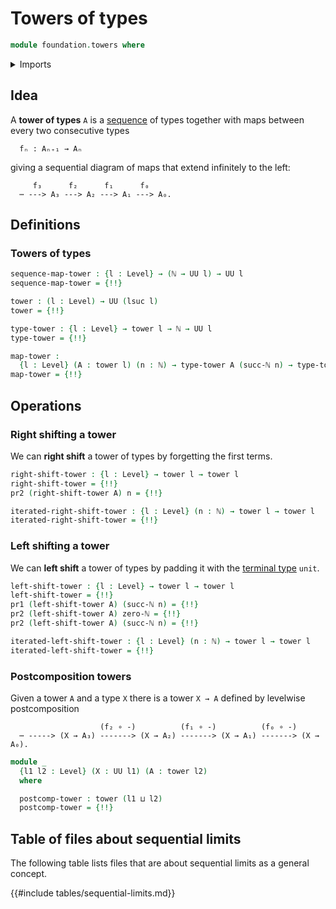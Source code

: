 # Towers of types

```agda
module foundation.towers where
```

<details><summary>Imports</summary>

```agda
open import elementary-number-theory.natural-numbers

open import foundation.dependent-pair-types
open import foundation.iterating-functions
open import foundation.unit-type
open import foundation.universe-levels
```

</details>

## Idea

A **tower of types** `A` is a [sequence](foundation.sequences.md) of types
together with maps between every two consecutive types

```text
  fₙ : Aₙ₊₁ → Aₙ
```

giving a sequential diagram of maps that extend infinitely to the left:

```text
     f₃      f₂      f₁      f₀
  ⋯ ---> A₃ ---> A₂ ---> A₁ ---> A₀.
```

## Definitions

### Towers of types

```agda
sequence-map-tower : {l : Level} → (ℕ → UU l) → UU l
sequence-map-tower = {!!}

tower : (l : Level) → UU (lsuc l)
tower = {!!}

type-tower : {l : Level} → tower l → ℕ → UU l
type-tower = {!!}

map-tower :
  {l : Level} (A : tower l) (n : ℕ) → type-tower A (succ-ℕ n) → type-tower A n
map-tower = {!!}
```

## Operations

### Right shifting a tower

We can **right shift** a tower of types by forgetting the first terms.

```agda
right-shift-tower : {l : Level} → tower l → tower l
right-shift-tower = {!!}
pr2 (right-shift-tower A) n = {!!}

iterated-right-shift-tower : {l : Level} (n : ℕ) → tower l → tower l
iterated-right-shift-tower = {!!}
```

### Left shifting a tower

We can **left shift** a tower of types by padding it with the
[terminal type](foundation.unit-type.md) `unit`.

```agda
left-shift-tower : {l : Level} → tower l → tower l
left-shift-tower = {!!}
pr1 (left-shift-tower A) (succ-ℕ n) = {!!}
pr2 (left-shift-tower A) zero-ℕ = {!!}
pr2 (left-shift-tower A) (succ-ℕ n) = {!!}

iterated-left-shift-tower : {l : Level} (n : ℕ) → tower l → tower l
iterated-left-shift-tower = {!!}
```

### Postcomposition towers

Given a tower `A` and a type `X` there is a tower `X → A` defined by levelwise
postcomposition

```text
                    (f₂ ∘ -)          (f₁ ∘ -)          (f₀ ∘ -)
  ⋯ -----> (X → A₃) -------> (X → A₂) -------> (X → A₁) -------> (X → A₀).
```

```agda
module _
  {l1 l2 : Level} (X : UU l1) (A : tower l2)
  where

  postcomp-tower : tower (l1 ⊔ l2)
  postcomp-tower = {!!}
```

## Table of files about sequential limits

The following table lists files that are about sequential limits as a general
concept.

{{#include tables/sequential-limits.md}}
